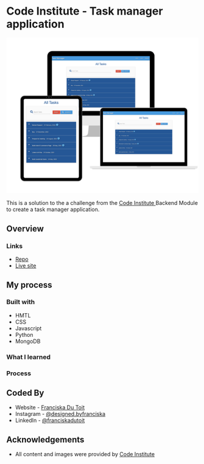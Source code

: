 # Code Institute - Task manager application
![Design](assets/images/mockup.png)

This is a solution to the a challenge from the [Code Institute
](https://codeinstitute.net/) Backend Module to create a task manager application. 

## Overview

### Links

- [Repo](https://github.com/Franciskadtt/flask-task-manager)
- [Live site](https://smart-task-manager.herokuapp.com/)

## My process

### Built with

- HMTL
- CSS 
- Javascript
- Python
- MongoDB

### What I learned


### Process



## Coded By
- Website - [Franciska Du Toit](https://franciskadutoit.com/)
- Instagram - [@designed.byfranciska
](https://www.instagram.com/designed.byfranciska/)
- LinkedIn - [@franciskadutoit
](https://www.linkedin.com/in/franciskadutoit/)

## Acknowledgements

- All content and images were provided by [Code Institute
](https://codeinstitute.net/)


